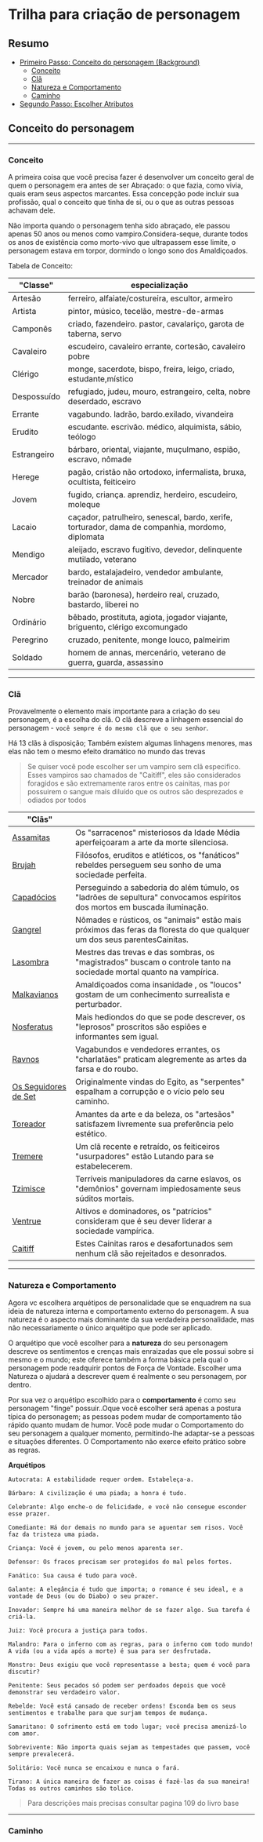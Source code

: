 # Trilha para criação de personagem

## Resumo

- [Primeiro Passo: Conceito do personagem (Background)](#conceito-do-personagem)
  - [Conceito](#conceito)
  - [Clã](#clã)
  - [Natureza e Comportamento](#natureza-e-comportamento)
  - [Caminho](#caminho)
- [Segundo Passo: Escolher Atributos]()

## Conceito do personagem

---

### Conceito

A primeira coisa que você precisa fazer é desenvolver
um conceito geral de quem o personagem era antes de ser Abraçado:
o que fazia, como vivia, quais eram seus aspectos marcantes. Essa
concepção pode incluir sua profissão, qual o conceito que tinha de si,
ou o que as outras pessoas achavam dele.

Não importa quando o personagem tenha sido abraçado, ele passou apenas 50 anos ou menos como vampiro.Considera-seque, durante todos os anos de existência como morto-vivo que ultrapassem esse limite, o personagem estava em torpor, dormindo o longo sono dos Amaldiçoados.

Tabela de Conceito:

| "Classe"    | especialização                                                                                   |
| ----------- | ------------------------------------------------------------------------------------------------ |
| Artesão     | ferreiro, alfaiate/costureira, escultor, armeiro                                                 |
| Artista     | pintor, músico, tecelão, mestre-de-armas                                                         |
| Camponês    | criado, fazendeiro. pastor, cavalariço, garota de taberna, servo                                 |
| Cavaleiro   | escudeiro, cavaleiro errante, cortesão, cavaleiro pobre                                          |
| Clérigo     | monge, sacerdote, bispo, freira, leigo, criado, estudante,místico                                |
| Despossuído | refugiado, judeu, mouro, estrangeiro, celta, nobre deserdado, escravo                            |
| Errante     | vagabundo. ladrão, bardo.exilado, vivandeira                                                     |
| Erudito     | escudante. escrivão. médico, alquimista, sábio, teólogo                                          |
| Estrangeiro | bárbaro, oriental, viajante, muçulmano, espião, escravo, nômade                                  |
| Herege      | pagão, cristão não ortodoxo, infermalista, bruxa, ocultista, feiticeiro                          |
| Jovem       | fugido, criança. aprendiz, herdeiro, escudeiro, moleque                                          |
| Lacaio      | caçador, patrulheiro, senescal, bardo, xerife, torturador, dama de companhia, mordomo, diplomata |
| Mendigo     | aleijado, escravo fugitivo, devedor, delinquente mutilado, veterano                              |
| Mercador    | bardo, estalajadeiro, vendedor ambulante, treinador de animais                                   |
| Nobre       | barão (baronesa), herdeiro real, cruzado, bastardo, liberei no                                   |
| Ordinário   | bêbado, prostituta, agiota, jogador viajante, briguento, clérigo excomungado                     |
| Peregrino   | cruzado, penitente, monge louco, palmeirim                                                       |
| Soldado     | homem de annas, mercenário, veterano de guerra, guarda, assassino                                |

---

### Clã

Provavelmente o elemento mais importante para a criação do seu personagem, é a escolha do clã. O clã descreve a linhagem essencial do personagem - `você sempre é do mesmo clã que o seu senhor`.

Há 13 clãs à disposição; Também existem algumas linhagens menores, mas elas não tem o mesmo efeito dramático no mundo das trevas

> Se quiser você pode escolher ser um vampiro sem clã especifico. Esses vampiros sao chamados de "Caitiff", eles são considerados foragidos e são extremamente raros entre os cainitas, mas por possuirem o sangue mais diluído que os outros são desprezados e odiados por todos

| "Clãs"                                   |                                                                                                                          |
| ---------------------------------------- | ------------------------------------------------------------------------------------------------------------------------ |
| [Assamitas](/Cla/Assamita.md)            | Os "sarracenos" misteriosos da Idade Média aperfeiçoaram a arte da morte silenciosa.                                     |
| [Brujah](/Cla/brujah.md)                 | Filósofos, eruditos e atléticos, os "fanáticos" rebeldes perseguem seu sonho de uma sociedade perfeita.                  |
| [Capadócios](/Cla/capadocio.md)          | Perseguindo a sabedoria do além túmulo, os "ladrões de sepultura" convocamos espíritos dos mortos em buscada iluminação. |
| [Gangrel](/Cla/gangrel.md)               | Nômades e rústicos, os "animais" estão mais próximos das feras da floresta do que qualquer um dos seus parentesCainitas. |
| [Lasombra](/Cla/lasombra.md)             | Mestres das trevas e das sombras, os "magistrados" buscam o controle tanto na sociedade mortal quanto na vampírica.      |
| [Malkavianos](/Cla/malkavianos.md)       | Amaldiçoados coma insanidade , os "loucos" gostam de um conhecimento surrealista e perturbador.                          |
| [Nosferatus](/Cla/nosferatus.md)         | Mais hediondos do que se pode descrever, os "leprosos" proscritos são espiões e informantes sem igual.                   |
| [Ravnos](/Cla/ravnos.md)                 | Vagabundos e vendedores errantes, os "charlatães" praticam alegremente as artes da farsa e do roubo.                     |
| [Os Seguidores de Set](/Cla/Setistas.md) | Originalmente vindas do Egito, as "serpentes" espalham a corrupção e o vício pelo seu caminho.                           |
| [Toreador](/Cla/toreador.md)             | Amantes da arte e da beleza, os "artesãos" satisfazem livremente sua preferência pelo estético.                          |
| [Tremere](/Cla/tremere.md)               | Um clã recente e retraído, os feiticeiros "usurpadores" estão Lutando para se estabelecerem.                             |
| [Tzimisce](/Cla/tzimisce.md)             | Terríveis manipuladores da carne eslavos, os "demônios" governam impiedosamente seus súditos mortais.                    |
| [Ventrue](/Cla/ventrue.md)               | Altivos e dominadores, os "patrícios" consideram que é seu dever liderar a sociedade vampírica.                          |
| [Caitiff]()                              | Estes Cainitas raros e desafortunados sem nenhum clã são rejeitados e desonrados.                                        |

---

### Natureza e Comportamento

Agora vc escolhera arquétipos de personalidade que se enquadrem na sua ideia de natureza interna e comportamento externo do personagem. A sua natureza é o aspecto mais dominante da sua verdadeira personalidade, mas não necessariamente o único arquétipo que pode ser aplicado.

O arquétipo que você escolher para a **natureza** do seu personagem descreve os sentimentos e crenças mais enraizadas que ele possui sobre si mesmo e o mundo; este oferece também a forma básica pela qual o personagem pode readquirir pontos de Força de Vontade. Escolher uma Natureza o ajudará a descrever quem é realmente o seu personagem, por dentro.

Por sua vez o arquétipo escolhido para o **comportamento** é como seu personagem "finge" possuir..Oque você escolher será apenas a postura típica do personagem; as pessoas podem mudar de comportamento tão rápido quanto mudam de humor. Você pode mudar o Comportamento do seu personagem a qualquer momento, permitindo-lhe adaptar-se a pessoas e situações diferentes. O Comportamento não exerce efeito prático sobre as regras.

**Arquétipos**

    Autocrata: A estabilidade requer ordem. Estabeleça-a.

    Bárbaro: A civilização é uma piada; a honra é tudo.

    Celebrante: Algo enche-o de felicidade, e você não consegue esconder esse prazer.

    Comediante: Há dor demais no mundo para se aguentar sem risos. Você faz da tristeza uma piada.

    Criança: Você é jovem, ou pelo menos aparenta ser.

    Defensor: Os fracos precisam ser protegidos do mal pelos fortes.

    Fanático: Sua causa é tudo para você.

    Galante: A elegância é tudo que importa; o romance é seu ideal, e a vontade de Deus (ou do Diabo) o seu prazer.

    Inovador: Sempre há uma maneira melhor de se fazer algo. Sua tarefa é criá-la.

    Juiz: Você procura a justiça para todos.

    Malandro: Para o inferno com as regras, para o inferno com todo mundo! A vida (ou a vida após a morte) é sua para ser desfrutada.

    Monstro: Deus exigiu que você representasse a besta; quem é você para discutir?

    Penitente: Seus pecados só podem ser perdoados depois que você demonstrar seu verdadeiro valor.

    Rebelde: Você está cansado de receber ordens! Esconda bem os seus sentimentos e trabalhe para que surjam tempos de mudança.

    Samaritano: O sofrimento está em todo lugar; você precisa amenizá-lo com amor.

    Sobrevivente: Não importa quais sejam as tempestades que passem, você sempre prevalecerá.

    Solitário: Você nunca se encaixou e nunca o fará.

    Tirano: A única maneira de fazer as coisas é fazê-las da sua maneira! Todas os outros caminhos são tolice.

> Para descrições mais precisas consultar pagina 109 do livro base

---

### Caminho
